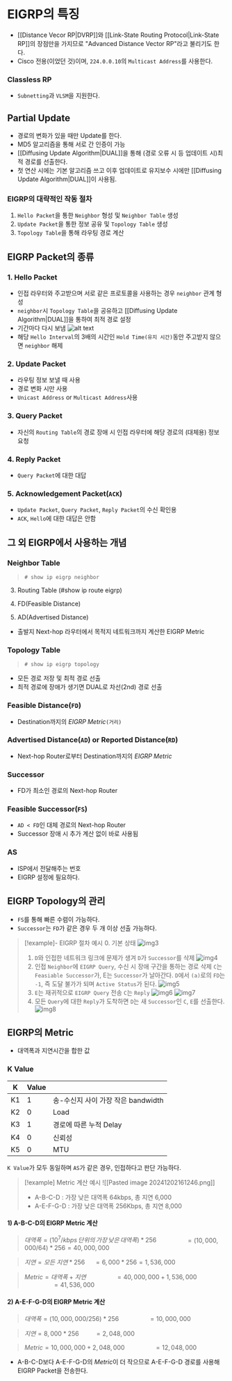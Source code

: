 # EIGRP의 특징
- [[Distance Vecor RP|DVRP]]와 [[Link-State Routing Protocol|Link-State RP]]의 장점만을 가지므로 "Advanced Distance Vector RP"라고 불리기도 한다.
- Cisco 전용(이었던 것)이며, `224.0.0.10`의 `Multicast Address`를 사용한다.
### Classless RP
- `Subnetting`과 `VLSM`을 지원한다.
## Partial Update
-  경로의 변화가 있을 때만 Update를 한다.
- MD5 알고리즘을 통해 서로 간 인증이 가능
- [[Diffusing Update Algorithm|DUAL]]을 통해 (경로 오류 시 등 업데이트 시)최적 경로를 선출한다.
- 첫 연산 시에는 기본 알고리즘 쓰고 이후 업데이트로 유지보수 시에만 [[Diffusing Update Algorithm|DUAL]]이 사용됨.
### EIGRP의 대략적인 작동 절차
1. `Hello Packet`을 통한 `Neighbor` 형성 및 `Neighbor Table` 생성
2. `Update Packet`을 통한 정보 공유 및 `Topology Table` 생성
3. `Topology Table`을 통해 라우팅 경로 계산
## EIGRP Packet의 종류
### 1. Hello Packet
- 인접 라우터와 주고받으며 서로 같은 프로토콜을 사용하는 경우 `neighbor` 관계 형성
- `neighbor`시 `Topology Table`을 공유하고 [[Diffusing Update Algorithm|DUAL]]을 통하여 최적 경로 설정
- 기간마다 다시 보냄
	![alt text](image-2.png)
- 해당 `Hello Interval`의 3배의 시간인 `Hold Time(유지 시간)`동안 주고받지 않으면 `neighbor` 해제
### 2. Update Packet
- 라우팅 정보 보낼 때 사용
- 경로 변화 시만 사용
- `Unicast Address` or `Multicast Address`사용
### 3. Query Packet
- 자신의 `Routing Table`의 경로 장애 시 인접 라우터에 해당 경로의 (대체용) 정보 요청
### 4. Reply Packet
- `Query Packet`에 대한 대답
### 5. Acknowledgement Packet(`ACK`)
- `Update Packet`, `Query Packet`, `Reply Packet`의 수신 확인용
- `ACK`, `Hello`에 대한 대답은 안함
## 그 외 EIGRP에서 사용하는 개념
### Neighbor Table
> `# show ip eigrp neighbor`

3) Routing Table (#show ip route eigrp)

4) FD(Feasible Distance)

5) AD(Advertised Distance)

- 출발지 Next-hop 라우터에서 목적지 네트워크까지 계산한 EIGRP Metric
### Topology Table
> `# show ip eigrp topology`

- 모든 경로 저장 및 최적 경로 선출
- 최적 경로에 장애가 생기면 DUAL로 차선(2nd) 경로 선출
### Feasible Distance(`FD`)
- Destination까지의 $EIGRP\;Metric$`(거리)`
### Advertised Distance(`AD`) or Reported Distance(`RD`)
- Next-hop Router로부터 Destination까지의 $EIGRP\;Metric$
### Successor
- FD가 최소인 경로의 Next-hop Router
### Feasible Successor(`FS`)
- `AD < FD`인 대체 경로의 Next-hop Router
- Successor 장애 시 추가 계산 없이 바로 사용됨
### AS
- ISP에서 전달해주는 번호
- EIGRP 설정에 필요하다.
## EIGRP Topology의 관리
- `FS`를 통해 빠른 수렴이 가능하다.
- `Successor`는 `FD`가 같은 경우 두 개 이상 선출 가능하다.

> [!example]- EIGRP 절차 예시
> 0. 기본 상태 
> ![img3](image-3.png)
> 1. `D`와 인접한 네트워크 링크에 문제가 생겨 `D`가 `Successor`를 삭제
>  ![img4](image-4.png)
>  2. 인접 `Neighbor`에 `EIGRP Query`, 수신 시 장애 구간을 통하는 경로 삭제
`C`는 `Feasiable Successor`가, E는 `Successor`가 날아간다.
`D`에서 `(a)`로의 `FD`는 `-1`, 즉 도달 불가가 되며 `Active Status`가 된다.
>  ![img5](image-5.png)
>  3. `E`는 재귀적으로 `EIGRP Query` 전송
`C`는 `Reply`
>  ![img6](image-6.png)
>  ![img7](image-7.png)
>  4. 모든 `Query`에 대한 `Reply`가 도착하면 `D`는 새 `Successor`인 `C`, `E`를 선출한다.
>  ![img8](image-8.png)
## EIGRP의 Metric

- 대역폭과 지연시간을 합한 값
### K Value

| K   | Value |                          |
| --- | ----- | ------------------------ |
| K1  | 1     | 송-수신지 사이 가장 작은 bandwidth |
| K2  | 0     | Load                     |
| K3  | 1     | 경로에 따른 누적 Delay          |
| K4  | 0     | 신뢰성                      |
| K5  | 0     | MTU                      |

`K Value`가 모두 동일하며 `AS`가 같은 경우, 인접하다고 판단 가능하다.

> [!example]  Metric 계산 예시
> ![[Pasted image 20241202161246.png]]
> - A-B-C-D : 가장 낮은 대역폭 64kbps, 총 지연 6,000
> - A-E-F-G-D : 가장 낮은 대역폭 256Kbps, 총 지연 8,000
#### 1) A-B-C-D의 EIGRP Metric 계산 
 
> 	$대역폭 = (10^7 / kbps\,단위의\,가장\,낮은\,대역폭 ) * 256$
>	$\qquad\qquad= (10,000,000 / 64 ) * 256 = 40,000,000$
		
> 	$지연 = 모든\;지연 * 256$
>		 $\quad= 6,000 * 256 =1,536,000$

> 	 $Metric = 대역폭 + 지연$ 
> 	 $\qquad\qquad= 40,000,000 + 1,536,000$ 
> 	 $\qquad\qquad= 41,536,000$
#### 2)  A-E-F-G-D의 EIGRP Metric 계산

> 	$대역폭 = (10,000,000 / 256) * 256$ 
> 	$\qquad\qquad= 10,000,000$ 

> 	$지연 = 8,000 * 256$
> 	 $\qquad= 2,048,000$

> 	 $Metric = 10,000,000 + 2,048,000$ 
> 	 $\qquad\qquad= 12,048,000$

- A-B-C-D보다 A-E-F-G-D의 $Metric$이 더 작으므로 A-E-F-G-D 경로를 사용해 EIGRP Packet을 전송한다.